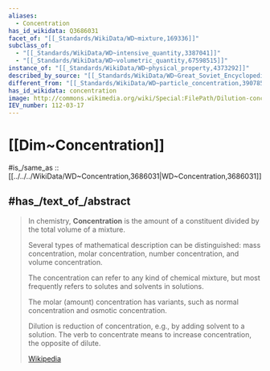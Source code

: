 ```yaml
---
aliases:
  - Concentration
has_id_wikidata: Q3686031
facet_of: "[[_Standards/WikiData/WD~mixture,169336]]"
subclass_of:
  - "[[_Standards/WikiData/WD~intensive_quantity,3387041]]"
  - "[[_Standards/WikiData/WD~volumetric_quantity,67598515]]"
instance_of: "[[_Standards/WikiData/WD~physical_property,4373292]]"
described_by_source: "[[_Standards/WikiData/WD~Great_Soviet_Encyclopedia_(1926_1947),20078554]]"
different_from: "[[_Standards/WikiData/WD~particle_concentration,39078574]]"
has_id_wikidata: concentration
image: http://commons.wikimedia.org/wiki/Special:FilePath/Dilution-concentration%20simple%20example.jpg
IEV_number: 112-03-17
---
```


# [[Dim~Concentration]] 

#is_/same_as :: [[../../../WikiData/WD~Concentration,3686031|WD~Concentration,3686031]] 

## #has_/text_of_/abstract 

> In chemistry, **Concentration** is the amount of a constituent divided by the total volume of a mixture. 
> 
> Several types of mathematical description can be distinguished: 
> mass concentration, molar concentration, number concentration, and volume concentration. 
> 
> The concentration can refer to any kind of chemical mixture, 
> but most frequently refers to solutes and solvents in solutions. 
> 
> The molar (amount) concentration has variants, 
> such as normal concentration and osmotic concentration. 
> 
> Dilution is reduction of concentration, e.g., by adding solvent to a solution. 
> The verb to concentrate means to increase concentration, the opposite of dilute.
>
> [Wikipedia](https://en.wikipedia.org/wiki/Concentration) 

